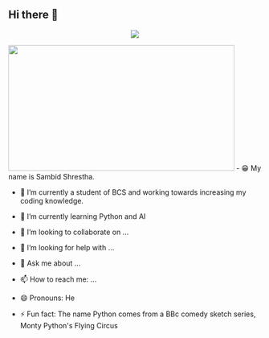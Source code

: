 ## Hi there 👋

<!--
**Raspberry025/Raspberry025** is a ✨ _special_ ✨ repository because its `README.md` (this file) appears on your GitHub profile.-->
<p align="center">
  <img src="https://capsule-render.vercel.app/api?text=W E L C O M E 🙏&animation=fadeIn&type=waving&color=gradient&height=100"/>
</p>
<a>
  <img height="250" width="450" src="https://media.giphy.com/media/SEaKNxJgOfU76/giphy.gif?cid=790b7611ha03vr92r6u3hc54e0qbght8bdpb29cq3vb74vdr&ep=v1_gifs_search&rid=giphy.gif&ct=g"/>
</a>
- 😁 My name is Sambid Shrestha.  

- 🔭 I’m currently a student of BCS and working towards increasing my coding knowledge.

- 🌱 I’m currently learning Python and AI

- 👯 I’m looking to collaborate on ...

- 🤔 I’m looking for help with ...

- 💬 Ask me about ...

- 📫 How to reach me: ...

- 😄 Pronouns: He

- ⚡ Fun fact: The name Python comes from a BBc comedy sketch series, Monty Python's Flying Circus
